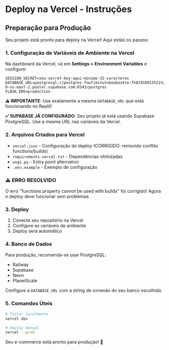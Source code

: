 # Deploy na Vercel - Instruções

## Preparação para Produção

Seu projeto está pronto para deploy na Vercel! Aqui estão os passos:

### 1. Configuração de Variáveis de Ambiente na Vercel

Na dashboard da Vercel, vá em **Settings > Environment Variables** e configure:

```
SESSION_SECRET=seu-secret-key-aqui-minimo-32-caracteres
DATABASE_URL=postgresql://postgres.fnwfjminutnkeuboskte:Th82918913%21%21%21%23@aws-0-us-east-2.pooler.supabase.com:6543/postgres
FLASK_ENV=production
```

**⚠️ IMPORTANTE**: Use exatamente a mesma `DATABASE_URL` que está funcionando no Replit!

**✅ SUPABASE JÁ CONFIGURADO**: Seu projeto já está usando Supabase PostgreSQL. Use a mesma URL nas variáveis da Vercel.

### 2. Arquivos Criados para Vercel

- `vercel.json` - Configuração do deploy (CORRIGIDO: removido conflito functions/builds)
- `requirements-vercel.txt` - Dependências otimizadas
- `wsgi.py` - Entry point alternativo
- `.env.example` - Exemplo de configuração

### ⚠️ ERRO RESOLVIDO
O erro "functions property cannot be used with builds" foi corrigido! 
Agora o deploy deve funcionar sem problemas.

### 3. Deploy

1. Conecte seu repositório na Vercel
2. Configure as variáveis de ambiente
3. Deploy será automático

### 4. Banco de Dados

Para produção, recomenda-se usar PostgreSQL:
- Railway
- Supabase  
- Neon
- PlanetScale

Configure a `DATABASE_URL` com a string de conexão do seu banco escolhido.

### 5. Comandos Úteis

```bash
# Testar localmente
vercel dev

# Deploy manual
vercel --prod
```

Seu e-commerce está pronto para produção! 🚀